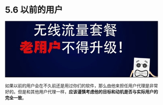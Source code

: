 # 5.6 以前的用户

![以前的用户](images/former-users.jpg)

如果以前的用户会在不久前还是用过你们的软件，那么由他来担任用户代理是非常好的。但是和其他用户代理一样，**应该谨慎考虑他的目标和动机是否与实际用户的完全一致**。